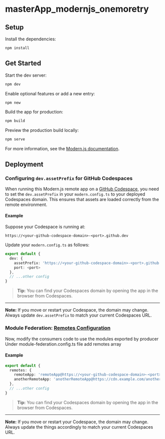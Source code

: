 # masterApp_modernjs_onemoretry

## Setup

Install the dependencies:

```bash
npm install
```

## Get Started

Start the dev server:

```bash
npm dev
```

Enable optional features or add a new entry:

```bash
npm new
```

Build the app for production:

```bash
npm build
```

Preview the production build locally:

```bash
npm serve
```

For more information, see the [Modern.js documentation](https://modernjs.dev/en).

## Deployment

### Configuring `dev.assetPrefix` for GitHub Codespaces

When running this Modern.js remote app on a [GitHub Codespace](https://docs.github.com/en/codespaces), you need to set the `dev.assetPrefix` in your `modern.config.ts` to your deployed Codespaces domain. This ensures that assets are loaded correctly from the remote environment.

#### Example

Suppose your Codespace is running at:

```
https://<your-github-codespace-domain>-<port>.github.dev
```

Update your `modern.config.ts` as follows:

```typescript
export default {
  dev: {
    assetPrefix: 'https://<your-github-codespace-domain>-<port>.github.dev',
    port: <port>
  },
  // ...other config
}
```

> **Tip:** You can find your Codespaces domain by opening the app in the browser from Codespaces.

---

**Note:**
If you move or restart your Codespace, the domain may change. Always update `dev.assetPrefix` to match your current Codespaces URL.

### Module Federation: [Remotes Configuration](https://modernjs.dev/guides/topic-detail/module-federation/usage.html#use-modules-in-consumer)

Now, modify the consumers code to use the modules exported by producer
Under module-federation.config.ts file add remotes array

#### Example

```typescript
export default {
  remotes: {
    remoteApp: 'remoteApp@https://<your-github-codespace-domain>-<port>.github.dev/static/mf-manifest.json',
    anotherRemoteApp: 'anotherRemoteApp@https://cdn.example.com/anotherRemoteEntry.js',
  },
  // ...other config
}
```

> **Tip:** You can find your Codespaces domain by opening the app in the browser from Codespaces.

---

**Note:**
If you move or restart your Codespace, the domain may change. Always update the things accordingly to match your current Codespaces URL.
